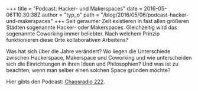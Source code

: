 +++
title = "Podcast: Hacker- und Makerspaces"
date = 2016-05-06T10:30:38Z
author = "typ_o"
path = "/blog/2016/05/06/podcast-hacker-und-makerspaces"
+++
Seit geraumer Zeit existieren in fast allen größeren Städten sogenannte
Hacker- oder Makerspaces. Gleichzeitig wird das sogenannte Coworking
immer beliebter. Nach welchem Prinzip funktionieren diese Orte
kollaborativen Arbeitens?

Was hat sich über die Jahre verändert? Wo liegen die Unterschiede
zwischen Hackerspace, Makerspace und Coworking und wie unterscheiden
sich die Einrichtungen in ihren Ideen und Philosophien? Und was ist zu
beachten, wenn man selber einen solchen Space gründen möchte?

Hier gibts den Podcast:
[Chaosradio 222](http://chaosradio.ccc.de/cr222.html).
